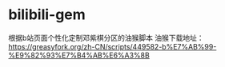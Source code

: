 # bilibili-gem
根据b站页面个性化定制邓紫棋分区的油猴脚本
油猴下载地址：https://greasyfork.org/zh-CN/scripts/449582-b%E7%AB%99-%E9%82%93%E7%B4%AB%E6%A3%8B
